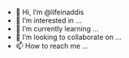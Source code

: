 - 👋 Hi, I’m @lifeinaddis
- 👀 I’m interested in ...
- 🌱 I’m currently learning ...
- 💞️ I’m looking to collaborate on ...
- 📫 How to reach me ...

<!---
lifeinaddis/lifeinaddis is a ✨ special ✨ repository because its `README.md` (this file) appears on your GitHub profile.
You can click the Preview link to take a look at your changes.
--->
